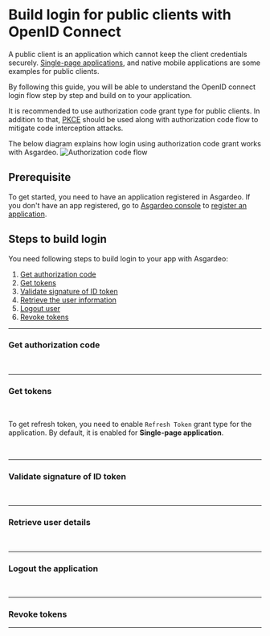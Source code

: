 # Build login for public clients with OpenID Connect

A public client is an application which cannot keep the client credentials securely. <a href="/guides/applications/spa/">Single-page applications</a>, and native mobile applications are some examples for public clients. 

By following this guide, you will be able to understand the OpenID connect login flow step by step and build on to your application.

It is recommended to use authorization code grant type for public clients. In addition to that, [PKCE](https://datatracker.ietf.org/doc/html/rfc7636) should be used along with authorization code flow to mitigate code interception attacks.

The below diagram explains how login using authorization code grant works with Asgardeo.
<img :src="$withBase('/assets/img/guides/applications/oidc/auth_code_flow.png')" alt="Authorization code flow" border=0 style="border:0; text-decoration:none; outline:none">

## Prerequisite
To get started, you need to have an application registered in Asgardeo. If you don't have an app registered, go to [Asgardeo console](https://console.asgardeo.io/) to <a href="/guides/applications/web-app/oidc/register-app/#register-app">register an application</a>.

## Steps to build login
You need following steps to build login to your app with Asgardeo:
1. [Get authorization code](#get-authorization-code)
2. [Get tokens](#get-tokens)
3. [Validate signature of ID token](#validate-signature-of-id-token)
4. [Retrieve the user information](#retrieve-user-details)
5. [Logout user](#logout-the-application)
6. [Revoke tokens](#revoke-tokens)

----

### Get authorization code

<CommonGuide guide='guides/fragments/manage-app/build-manual-login/authorization-request-for-public-client.md'/>

<br>

----

### Get tokens

<CommonGuide guide='guides/fragments/manage-app/build-manual-login/get-token-for-public-client.md'/>

<br>

To get refresh token, you need to enable `Refresh Token` grant type for the application. By default, it is enabled for **Single-page application**.

<br>

----

### Validate signature of ID token

<CommonGuide guide='guides/fragments/manage-app/build-manual-login/validate-id-token-jwks-for-apps.md'/>

<br/>

----

### Retrieve user details

<CommonGuide guide='guides/fragments/manage-app/build-manual-login/retrieve-user-info-for-apps.md'/>

<br>

----

### Logout the application

<CommonGuide guide='guides/fragments/manage-app/build-manual-login/oidc-logout-for-apps.md'/>

<br/>

----

### Revoke tokens

<CommonGuide guide='guides/fragments/manage-app/build-manual-login/revoke-tokens-for-public-client.md'/>

----

